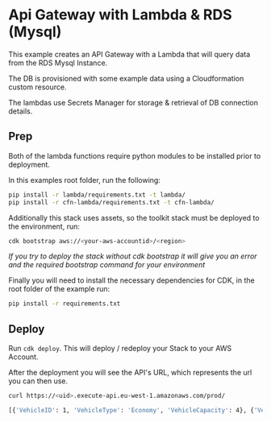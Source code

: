 # Api Gateway with Lambda & RDS (Mysql)

This example creates an API Gateway with a Lambda that will query data from the RDS Mysql Instance. 

The DB is provisioned with some example data using a Cloudformation custom resource.

The lambdas use Secrets Manager for storage & retrieval of DB connection details.

## Prep

Both of the lambda functions require python modules to be installed prior to deployment.

In this examples root folder, run the following:

```bash
pip install -r lambda/requirements.txt -t lambda/
pip install -r cfn-lambda/requirements.txt -t cfn-lambda/
```

Additionally this stack uses assets, so the toolkit stack must be deployed to the environment, run:

```bash
cdk bootstrap aws://<your-aws-accountid>/<region>
```

*If you try to deploy the stack without cdk bootstrap it will give you an error and the required bootstrap command for your environment* 

Finally you will need to install the necessary dependencies for CDK, in the root folder of the example run:

```bash
pip install -r requirements.txt
```

## Deploy

Run `cdk deploy`. This will deploy / redeploy your Stack to your AWS Account.

After the deployment you will see the API's URL, which represents the url you can then use.

```bash
curl https://<uid>.execute-api.eu-west-1.amazonaws.com/prod/

[{'VehicleID': 1, 'VehicleType': 'Economy', 'VehicleCapacity': 4}, {'VehicleID': 2, 'VehicleType': 'Standard', 'VehicleCapacity': 4}, {'VehicleID': 3, 'VehicleType': 'Premium', 'VehicleCapacity': 4}, {'VehicleID': 4, 'VehicleType': 'Minivan', 'VehicleCapacity': 8}]
```

